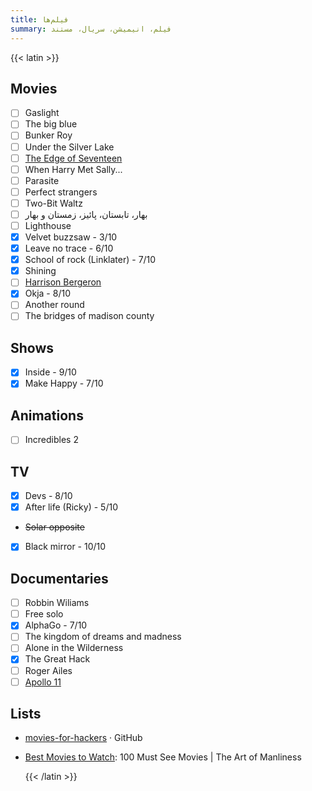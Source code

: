 ```yaml
---
title: فیلم‌ها
summary: فیلم، انیمیشن، سریال، مستند
---
```


{{< latin >}}

## Movies
- [ ] Gaslight
- [ ] The big blue
- [ ] Bunker Roy
- [ ] Under the Silver Lake
- [ ] [The Edge of Seventeen](https://www.imdb.com/title/tt1878870?ref_=vp_vi_tt)
- [ ] When Harry Met Sally...
- [ ] Parasite
- [ ] Perfect strangers
- [ ] Two-Bit Waltz
- [ ] بهار، تابستان، پائیز، زمستان و بهار
- [ ] Lighthouse
- [X] Velvet buzzsaw - 3/10
- [X] Leave no trace - 6/10
- [X] School of rock (Linklater) - 7/10
- [X] Shining
- [ ] [Harrison Bergeron](https://vimeo.com/325695626)
- [X] Okja - 8/10
- [ ] Another round
- [ ] The bridges of madison county

## Shows
- [X] Inside - 9/10
- [X] Make Happy - 7/10

## Animations
- [ ] Incredibles 2

## TV

- [X] Devs - 8/10
- [X] After life (Ricky) - 5/10
- ~~Solar opposite~~
- [X] Black mirror - 10/10

## Documentaries

- [ ] Robbin Wiliams
- [ ] Free solo
- [X] AlphaGo - 7/10
- [ ] The kingdom of dreams and madness
- [ ] Alone in the Wilderness
- [X] The Great Hack
- [ ] Roger Ailes
- [ ] [Apollo 11](https://www.youtube.com/watch?v=3Co8Z8BQgWc)

## Lists

- [movies-for-hackers](https://github.com/k4m4/movies-for-hackers/blob/master/readme.md) · GitHub
- [Best Movies to Watch](https://www.artofmanliness.com/articles/100-must-see-movies/): 100 Must See Movies | The Art of Manliness


  {{< /latin >}}
